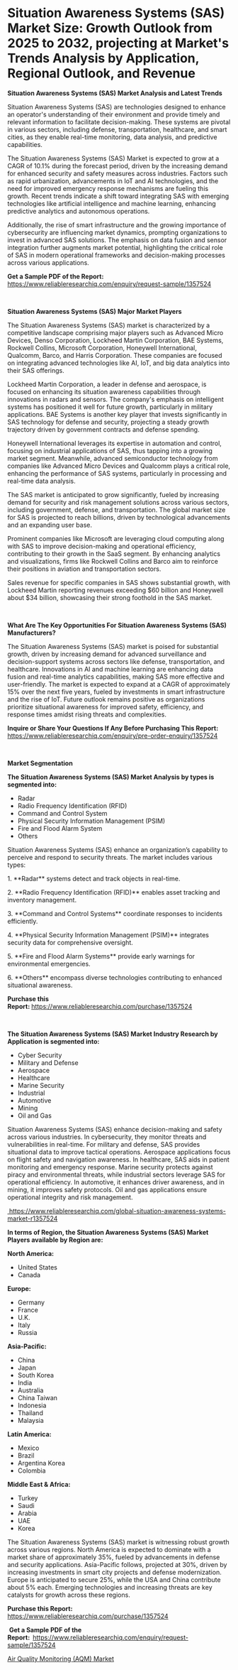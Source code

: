 <p><h1>Situation Awareness Systems (SAS) Market Size: Growth Outlook from 2025 to 2032, projecting at Market's Trends Analysis by Application, Regional Outlook, and Revenue</h1></p><p><strong>Situation Awareness Systems (SAS) Market Analysis and Latest Trends</strong></p>
<p><p>Situation Awareness Systems (SAS) are technologies designed to enhance an operator's understanding of their environment and provide timely and relevant information to facilitate decision-making. These systems are pivotal in various sectors, including defense, transportation, healthcare, and smart cities, as they enable real-time monitoring, data analysis, and predictive capabilities.</p><p>The Situation Awareness Systems (SAS) Market is expected to grow at a CAGR of 10.1% during the forecast period, driven by the increasing demand for enhanced security and safety measures across industries. Factors such as rapid urbanization, advancements in IoT and AI technologies, and the need for improved emergency response mechanisms are fueling this growth. Recent trends indicate a shift toward integrating SAS with emerging technologies like artificial intelligence and machine learning, enhancing predictive analytics and autonomous operations.</p><p>Additionally, the rise of smart infrastructure and the growing importance of cybersecurity are influencing market dynamics, prompting organizations to invest in advanced SAS solutions. The emphasis on data fusion and sensor integration further augments market potential, highlighting the critical role of SAS in modern operational frameworks and decision-making processes across various applications.</p></p>
<p><strong>Get a Sample PDF of the Report:&nbsp;</strong> <a href="https://www.reliableresearchiq.com/enquiry/request-sample/1357524?utm_campaign=2926&utm_medium=2&utm_source=Github&utm_content=ia&utm_term=22032025&utm_id=situation-awareness-systems-sas">https://www.reliableresearchiq.com/enquiry/request-sample/1357524</a></p>
<p>&nbsp;</p>
<p><strong>Situation Awareness Systems (SAS) Major Market Players</strong></p>
<p><p>The Situation Awareness Systems (SAS) market is characterized by a competitive landscape comprising major players such as Advanced Micro Devices, Denso Corporation, Lockheed Martin Corporation, BAE Systems, Rockwell Collins, Microsoft Corporation, Honeywell International, Qualcomm, Barco, and Harris Corporation. These companies are focused on integrating advanced technologies like AI, IoT, and big data analytics into their SAS offerings.</p><p>Lockheed Martin Corporation, a leader in defense and aerospace, is focused on enhancing its situation awareness capabilities through innovations in radars and sensors. The company's emphasis on intelligent systems has positioned it well for future growth, particularly in military applications. BAE Systems is another key player that invests significantly in SAS technology for defense and security, projecting a steady growth trajectory driven by government contracts and defense spending.</p><p>Honeywell International leverages its expertise in automation and control, focusing on industrial applications of SAS, thus tapping into a growing market segment. Meanwhile, advanced semiconductor technology from companies like Advanced Micro Devices and Qualcomm plays a critical role, enhancing the performance of SAS systems, particularly in processing and real-time data analysis.</p><p>The SAS market is anticipated to grow significantly, fueled by increasing demand for security and risk management solutions across various sectors, including government, defense, and transportation. The global market size for SAS is projected to reach billions, driven by technological advancements and an expanding user base.</p><p>Prominent companies like Microsoft are leveraging cloud computing along with SAS to improve decision-making and operational efficiency, contributing to their growth in the SaaS segment. By enhancing analytics and visualizations, firms like Rockwell Collins and Barco aim to reinforce their positions in aviation and transportation sectors.</p><p>Sales revenue for specific companies in SAS shows substantial growth, with Lockheed Martin reporting revenues exceeding $60 billion and Honeywell about $34 billion, showcasing their strong foothold in the SAS market.</p></p>
<p>&nbsp;</p>
<p><strong>What Are The Key Opportunities For Situation Awareness Systems (SAS) Manufacturers?</strong></p>
<p><p>The Situation Awareness Systems (SAS) market is poised for substantial growth, driven by increasing demand for advanced surveillance and decision-support systems across sectors like defense, transportation, and healthcare. Innovations in AI and machine learning are enhancing data fusion and real-time analytics capabilities, making SAS more effective and user-friendly. The market is expected to expand at a CAGR of approximately 15% over the next five years, fueled by investments in smart infrastructure and the rise of IoT. Future outlook remains positive as organizations prioritize situational awareness for improved safety, efficiency, and response times amidst rising threats and complexities.</p></p>
<p><strong>Inquire or Share Your Questions If Any Before Purchasing This Report:</strong> <a href="https://www.reliableresearchiq.com/enquiry/pre-order-enquiry/1357524?utm_campaign=2926&utm_medium=2&utm_source=Github&utm_content=ia&utm_term=22032025&utm_id=situation-awareness-systems-sas">https://www.reliableresearchiq.com/enquiry/pre-order-enquiry/1357524</a></p>
<p>&nbsp;</p>
<p><strong>Market Segmentation</strong></p>
<p><strong>The Situation Awareness Systems (SAS) Market Analysis by types is segmented into:</strong></p>
<p><ul><li>Radar</li><li>Radio Frequency Identification (RFID)</li><li>Command and Control System</li><li>Physical Security Information Management (PSIM)</li><li>Fire and Flood Alarm System</li><li>Others</li></ul></p>
<p><p>Situation Awareness Systems (SAS) enhance an organization’s capability to perceive and respond to security threats. The market includes various types: </p><p>1. **Radar** systems detect and track objects in real-time.</p><p>2. **Radio Frequency Identification (RFID)** enables asset tracking and inventory management.</p><p>3. **Command and Control Systems** coordinate responses to incidents efficiently.</p><p>4. **Physical Security Information Management (PSIM)** integrates security data for comprehensive oversight.</p><p>5. **Fire and Flood Alarm Systems** provide early warnings for environmental emergencies.</p><p>6. **Others** encompass diverse technologies contributing to enhanced situational awareness.</p></p>
<p><strong>Purchase this Report:&nbsp;</strong><a href="https://www.reliableresearchiq.com/purchase/1357524?utm_campaign=2926&utm_medium=2&utm_source=Github&utm_content=ia&utm_term=22032025&utm_id=situation-awareness-systems-sas">https://www.reliableresearchiq.com/purchase/1357524</a></p>
<p>&nbsp;</p>
<p><strong>The Situation Awareness Systems (SAS) Market Industry Research by Application is segmented into:</strong></p>
<p><ul><li>Cyber Security</li><li>Military and Defense</li><li>Aerospace</li><li>Healthcare</li><li>Marine Security</li><li>Industrial</li><li>Automotive</li><li>Mining</li><li>Oil and Gas</li></ul></p>
<p><p>Situation Awareness Systems (SAS) enhance decision-making and safety across various industries. In cybersecurity, they monitor threats and vulnerabilities in real-time. For military and defense, SAS provides situational data to improve tactical operations. Aerospace applications focus on flight safety and navigation awareness. In healthcare, SAS aids in patient monitoring and emergency response. Marine security protects against piracy and environmental threats, while industrial sectors leverage SAS for operational efficiency. In automotive, it enhances driver awareness, and in mining, it improves safety protocols. Oil and gas applications ensure operational integrity and risk management.</p></p>
<p><a href="https://www.reliableresearchiq.com/global-situation-awareness-systems-market-r1357524?utm_campaign=2926&utm_medium=2&utm_source=Github&utm_content=ia&utm_term=22032025&utm_id=situation-awareness-systems-sas">&nbsp;https://www.reliableresearchiq.com/global-situation-awareness-systems-market-r1357524</a></p>
<p><strong>In terms of Region, the Situation Awareness Systems (SAS) Market Players available by Region are:</strong></p>
<p>
    <p> <strong> North America: </strong>
        <ul>
            <li>United States</li>
            <li>Canada</li>
        </ul>
        </p> 
    <p> <strong> Europe: </strong>
        <ul>
            <li>Germany</li>
            <li>France</li>
            <li>U.K.</li>
            <li>Italy</li>
            <li>Russia</li>
        </ul>
        </p> 
    <p> <strong> Asia-Pacific: </strong>
        <ul>
            <li>China</li>
            <li>Japan</li>
            <li>South Korea</li>
            <li>India</li>
            <li>Australia</li>
            <li>China Taiwan</li>
            <li>Indonesia</li>
            <li>Thailand</li>
            <li>Malaysia</li>
        </ul>
        </p> 
    <p> <strong> Latin America: </strong>
        <ul>
            <li>Mexico</li>
            <li>Brazil</li>
            <li>Argentina Korea</li>
            <li>Colombia</li>
        </ul>
        </p> 
    <p> <strong> Middle East & Africa: </strong>
        <ul>
            <li>Turkey</li>
            <li>Saudi</li>
            <li>Arabia</li>
            <li>UAE</li>
            <li>Korea</li>
        </ul>
    </p>
    </p>
<p><p>The Situation Awareness Systems (SAS) market is witnessing robust growth across various regions. North America is expected to dominate with a market share of approximately 35%, fueled by advancements in defense and security applications. Asia-Pacific follows, projected at 30%, driven by increasing investments in smart city projects and defense modernization. Europe is anticipated to secure 25%, while the USA and China contribute about 5% each. Emerging technologies and increasing threats are key catalysts for growth across these regions.</p></p>
<p><strong>Purchase this Report: </strong><a href="https://www.reliableresearchiq.com/purchase/1357524?utm_campaign=2926&utm_medium=2&utm_source=Github&utm_content=ia&utm_term=22032025&utm_id=situation-awareness-systems-sas">https://www.reliableresearchiq.com/purchase/1357524</a></p>
<p>&nbsp;<strong>Get a Sample PDF of the Report:&nbsp;&nbsp;</strong><a href="https://www.reliableresearchiq.com/enquiry/request-sample/1357524?utm_campaign=2926&utm_medium=2&utm_source=Github&utm_content=ia&utm_term=22032025&utm_id=situation-awareness-systems-sas">https://www.reliableresearchiq.com/enquiry/request-sample/1357524</a></p>
<p><strong></strong></p>
<p><p><a href="https://github.com/sefathlehki/Market-Research-Report-List-1/blob/main/air-quality-monitoring-aqm-market.md?utm_campaign=2926&utm_medium=2&utm_source=Github&utm_content=ia&utm_term=22032025&utm_id=situation-awareness-systems-sas">Air Quality Monitoring (AQM) Market</a></p></p>